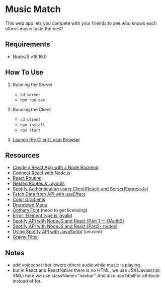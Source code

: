 # Music Match

This web app lets you compete with your friends to see who knows each others music taste the best!

## Requirements

- NodeJS v18.16.0

## How To Use

1. Running the Server

   - `cd server`
   - `npm run dev`

2. Running the Client

   - `cd client`
   - `npm install`
   - `npm start`

3. [Launch the Client Local Browser](http://localhost:3000/)

## Resources

- [Create a React App with a Node Backend](https://www.freecodecamp.org/news/how-to-create-a-react-app-with-a-node-backend-the-complete-guide/)
- [Connect React with Node.js](https://codedamn.com/news/reactjs/how-to-connect-react-with-node-js)
- [React Routing](https://reactrouter.com/en/main/start/tutorial)
- [Nested Routes & Layouts](https://www.youtube.com/watch?v=l8CS9AMBSIQ)
- [Spotify Authentication using Client(React) and Server(ExpressJs)](https://dev.to/dipeshjaiswal/spotify-authentication-using-client-react-and-server-expressjs-27l0)
- [Fetch Data from API with useEffect](https://dev.to/antdp425/react-fetch-data-from-api-with-useeffect-27le)
- [Color Gradients](https://codepen.io/hylobates-lar/pen/qBbQeON)
- [Dropdown Menu](https://www.w3schools.com/howto/howto_css_dropup.asp)
- [Gotham Font](https://www.cdnfonts.com/gotham.font) (need to get licensing)
- [Error: Element type is invalid](https://stackoverflow.com/questions/34130539/uncaught-error-invariant-violation-element-type-is-invalid-expected-a-string)
- [Spotify API with NodeJS and React (Part 1 — OAuth2)](https://medium.com/@brandon.lau86/spotify-api-with-nodejs-and-react-part-1-oauth2-fac18282026d)
- [Spotify API with NodeJS and React (Part2- routes)](https://medium.com/@brandon.lau86/spotify-api-with-nodejs-and-react-part2-routes-c9d5d4ba2daf)
- [Using Spotify API with JavaScript](https://medium.com/@awoldt/using-spotify-api-with-javascript-9dd839407f12) (unused)
- [Grainy Filter](https://webdesign.tutsplus.com/tutorials/better-web-images-with-svg-grainy-filters--cms-39739)

## Notes

- add voicechat that lowers others audio while music is playing
- but in React and ReactNative there is no HTML, we use JSX(Javascript XML) here we use
  className="navbar" And also use htmlFor attribute instead of for.
